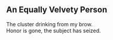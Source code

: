 An Equally Velvety Person
-------------------------
The cluster drinking from my brow.  
Honor is gone, the subject has seized.  

